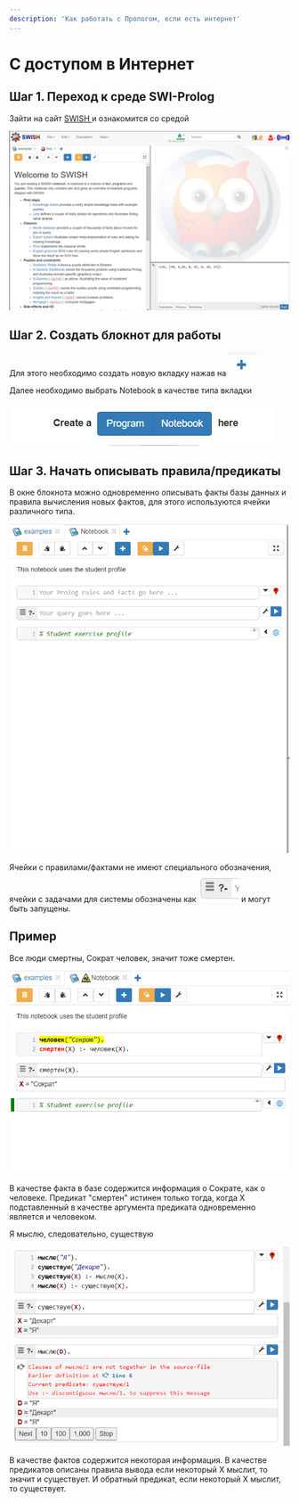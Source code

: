 ```yaml
---
description: 'Как работать с Прологом, если есть интернет'
---
```


# С доступом в Интернет

## Шаг 1. Переход к среде SWI-Prolog

Зайти на сайт [SWISH ](https://swish.swi-prolog.org/example/examples.swinb)и ознакомится со средой

![&#x418;&#x43D;&#x442;&#x435;&#x440;&#x430;&#x43A;&#x442;&#x438;&#x432;&#x43D;&#x430;&#x44F; &#x441;&#x440;&#x435;&#x434;&#x430; &#x440;&#x430;&#x431;&#x43E;&#x442;&#x44B; &#x441; Prolog - SWISH](../../.gitbook/assets/image%20%2816%29.png)

## Шаг 2. Создать блокнот для работы

Для этого необходимо создать новую вкладку нажав на ![](../../.gitbook/assets/image%20%288%29.png) 

Далее необходимо выбрать Notebook в качестве типа вкладки 

![&#x412;&#x44B;&#x431;&#x43E;&#x440; &#x442;&#x438;&#x43F;&#x430; &#x432;&#x43A;&#x43B;&#x430;&#x434;&#x43A;&#x438;](../../.gitbook/assets/image%20%2810%29.png)

## Шаг 3. Начать описывать правила/предикаты

В окне блокнота можно одновременно описывать факты базы данных и правила вычисления новых фактов, для этого используются ячейки различного типа. 

![&#x412;&#x43A;&#x43B;&#x430;&#x434;&#x43A;&#x430; &#x431;&#x43B;&#x43E;&#x43A;&#x43D;&#x43E;&#x442;&#x430;](../../.gitbook/assets/image%20%283%29.png)

Ячейки с правилами/фактами не имеют специального обозначения, ячейки с задачами для системы обозначены как ![](../../.gitbook/assets/image%20%289%29.png) и могут быть запущены. 

## Пример

Все люди смертны, Сократ человек, значит тоже смертен. 

![&#x41F;&#x440;&#x438;&#x43C;&#x435;&#x440; &#x440;&#x430;&#x431;&#x43E;&#x442;&#x44B; &#x441; &#x438;&#x43D;&#x442;&#x435;&#x440;&#x430;&#x43A;&#x442;&#x438;&#x432;&#x43D;&#x43E;&#x439; &#x441;&#x440;&#x435;&#x434;&#x43E;&#x439;](../../.gitbook/assets/image%20%2811%29.png)

В качестве факта в базе содержится информация о Сократе, как о человеке. Предикат "смертен" истинен только тогда, когда Х подставленный в качестве аргумента предиката одновременно является и человеком. 

Я мыслю, следовательно, существую

![&#x41F;&#x440;&#x438;&#x43C;&#x435;&#x440; &#x440;&#x430;&#x431;&#x43E;&#x442;&#x44B; &#x441; &#x438;&#x43D;&#x442;&#x435;&#x440;&#x430;&#x43A;&#x442;&#x438;&#x432;&#x43D;&#x43E;&#x439; &#x441;&#x440;&#x435;&#x434;&#x43E;&#x439;](../../.gitbook/assets/image%20%284%29.png)

В качестве фактов содержится некоторая информация. В качестве предикатов описаны правила вывода если некоторый Х мыслит, то значит и существует. И обратный предикат, если некоторый Х мыслит, то существует. 

